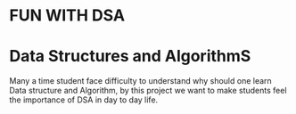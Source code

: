# FUN WITH DSA 
# Data Structures and AlgorithmS
Many a time student face difficulty to understand why should one learn Data structure and Algorithm, by this project we want to make students feel the importance of DSA in day to day life.
